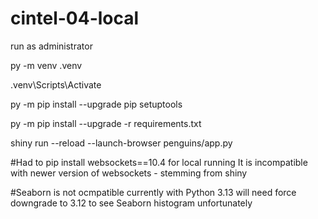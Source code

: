 # cintel-04-local
run as administrator

py -m venv .venv

.venv\Scripts\Activate

py -m pip install --upgrade pip setuptools

py -m pip install --upgrade -r requirements.txt

shiny run --reload --launch-browser penguins/app.py

#Had to pip install websockets==10.4 for local running
It is incompatible with newer version of websockets - stemming from shiny

#Seaborn is not ocmpatible currently with Python 3.13 will need force downgrade to 3.12 to see Seaborn histogram unfortunately